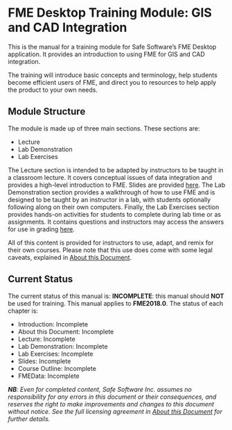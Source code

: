 # FME Desktop Training Module: GIS and CAD Integration

This is the manual for a training module for Safe Software’s FME Desktop application. It provides an introduction to using FME for GIS and CAD integration.

The training will introduce basic concepts and terminology, help students become efficient users of FME, and direct you to resources to help apply the product to your own needs.

## Module Structure

The module is made up of three main sections. These sections are:

* Lecture
* Lab Demonstration
* Lab Exercises

The Lecture section is intended to be adapted by instructors to be taught in a classroom lecture. It covers conceptual issues of data integration and provides a high-level introduction to FME. Slides are provided [here](). The Lab Demonstration section provides a walkthrough of how to use FME and is designed to be taught by an instructor in a lab, with students optionally following along on their own computers. Finally, the Lab Exercises section provides hands-on activities for students to complete during lab time or as assignments. It contains questions and instructors may access the answers for use in grading [here]().

All of this content is provided for instructors to use, adapt, and remix for their own courses. Please note that this use does come with some legal caveats, explained in [About this Document](/CADGIS0About/0.00.AboutThisDocument.md).

## Current Status

The current status of this manual is: **INCOMPLETE**: this manual should **NOT** be used for training.
This manual applies to **FME2018.0**.
The status of each chapter is:

* Introduction: Incomplete
* About this Document: Incomplete
* Lecture: Incomplete
* Lab Demonstration: Incomplete
* Lab Exercises: Incomplete
* Slides: Incomplete
* Course Outline: Incomplete
* FMEData: Incomplete

_**NB**: Even for completed content, Safe Software Inc. assumes no responsibility for any errors in this document or their consequences, and reserves the right to make improvements and changes to this document without notice. See the full licensing agreement in [About this Document](/CADGIS0About/0.00.AboutThisDocument.md) for further details._
